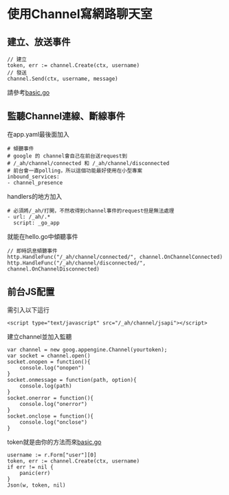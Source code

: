 # 使用Channel寫網路聊天室

## 建立、放送事件
    // 建立
    token, err := channel.Create(ctx, username)
    // 發送
    channel.Send(ctx, username, message)

請參考[basic.go](basic.go)
## 監聽Channel連線、斷線事件
在app.yaml最後面加入

    # 傾聽事件
    # google 的 channel會自己在前台送request到
    # /_ah/channel/connected 和 /_ah/channel/disconnected
    # 前台會一直polling，所以這個功能最好使用在小型專案
    inbound_services:
    - channel_presence

handlers的地方加入

    # 必須將/_ah/打開，不然收得到channel事件的request但是無法處理
    - url: /_ah/.*
      script: _go_app

就能在hello.go中傾聽事件

    // 即時訊息傾聽事件
    http.HandleFunc("/_ah/channel/connected/", channel.OnChannelConnected)
    http.HandleFunc("/_ah/channel/disconnected/", channel.OnChannelDisconnected)

## 前台JS配置
需引入以下這行

    <script type="text/javascript" src="/_ah/channel/jsapi"></script>

建立channel並加入監聽

    var channel = new goog.appengine.Channel(yourtoken);
    var socket = channel.open()
    socket.onopen = function(){
        console.log("onopen")
    }
    socket.onmessage = function(path, option){
        console.log(path)
    }
    socket.onerror = function(){
        console.log("onerror")
    }
    socket.onclose = function(){
        console.log("onclose")
    }

token就是由你的方法而來[basic.go](basic.go)

    username := r.Form["user"][0]
    token, err := channel.Create(ctx, username)
    if err != nil {
        panic(err)
    }
    Json(w, token, nil)